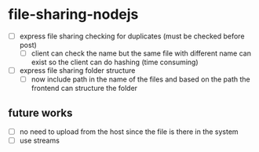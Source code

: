 # file-sharing-nodejs
- [ ] express file sharing checking for duplicates (must be checked before post)
	- [ ] client can check the name but the same file with different name can exist so the client can do hashing  (time consuming)
- [ ] express file sharing folder structure
	- [ ] now include path in the name of the files and based on the path the frontend can structure the folder
## future works
- [ ] no need to upload from the host since the file is there in the system
- [ ] use streams
